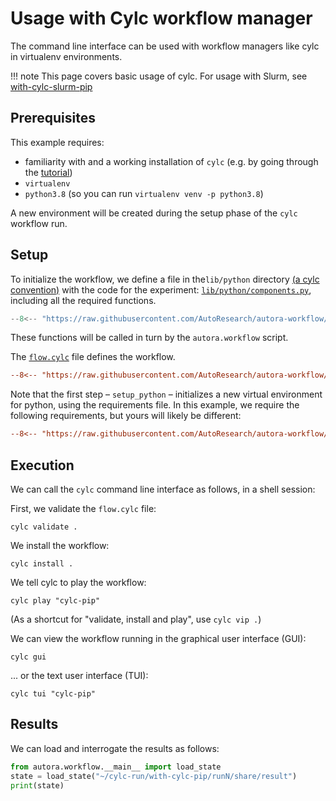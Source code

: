 # Usage with Cylc workflow manager

The command line interface can be used with workflow managers like cylc in virtualenv environments.

!!! note
    This page covers basic usage of cylc. For usage with Slurm, see [with-cylc-slurm-pip](../with-cylc-slurm-pip) 

## Prerequisites

This example requires:

- familiarity with and a working installation of `cylc` (e.g. by going through the
  [tutorial](https://cylc.github.io/cylc-doc/latest/html/tutorial/index.html))
- `virtualenv`
- `python3.8` (so you can run `virtualenv venv -p python3.8`)

A new environment will be created during the setup phase of the `cylc` workflow run.

## Setup

To initialize the workflow, we define a file in the`lib/python` directory 
[(a cylc convention)](https://cylc.github.io/cylc-doc/stable/html/user-guide/writing-workflows/configuration.html#workflow-configuration-directories) with the code for the experiment: 
[`lib/python/components.py`](./lib/python/components.py), including all the required functions. 

```python
--8<-- "https://raw.githubusercontent.com/AutoResearch/autora-workflow/feat/allow-arbitrary-serializers/docs/cli/with-cylc-pip/lib/python/components.py"
```

These functions will be called in turn by the `autora.workflow` script.

The [`flow.cylc`](flow.cylc) file defines the workflow.

```ini
--8<-- "https://raw.githubusercontent.com/AutoResearch/autora-workflow/feat/allow-arbitrary-serializers/docs/cli/with-cylc-pip/flow.cylc"
```

Note that the first step – `setup_python` – initializes a new virtual environment for python, using the requirements 
file. In this example, we require the following requirements, but yours will likely be different:

```ini
--8<-- "https://raw.githubusercontent.com/AutoResearch/autora-workflow/feat/allow-arbitrary-serializers/docs/cli/with-cylc-pip/requirements.txt"
```


## Execution

We can call the `cylc` command line interface as follows, in a shell session:

First, we validate the `flow.cylc` file:
```shell
cylc validate .
```

We install the workflow:
```shell
cylc install .
```

We tell cylc to play the workflow:
```shell
cylc play "cylc-pip"
```

(As a shortcut for "validate, install and play", use `cylc vip .`)

We can view the workflow running in the graphical user interface (GUI):
```shell
cylc gui
```

... or the text user interface (TUI):
```shell
cylc tui "cylc-pip"
```

## Results

We can load and interrogate the results as follows:

```python
from autora.workflow.__main__ import load_state
state = load_state("~/cylc-run/with-cylc-pip/runN/share/result")
print(state)
```
